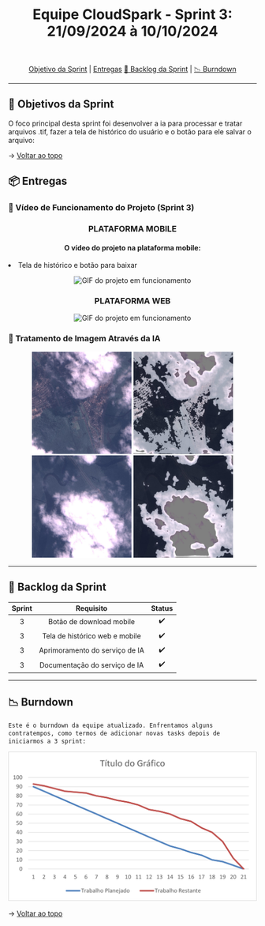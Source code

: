 <h1 align="center"> Equipe CloudSpark - Sprint 3: 21/09/2024 à 10/10/2024 </h1>

<br id="topo">
<p align="center">
    <a href="#objetivo">Objetivo da Sprint</a>  |  
    <a href="#entrega">Entregas</a>
    <a href="#backlog">📝 Backlog da Sprint</a>  |  
    <a href="#burndown">📉 Burndown</a>
</p>

---

<h2 id="objetivo">🎯 Objetivos da Sprint</h2>

O foco principal desta sprint foi desenvolver a ia para processar e tratar arquivos .tif, fazer a tela de histórico do usuário e o botão para ele salvar o arquivo:


→ [Voltar ao topo](#topo)

<span id="entrega">

<h2 id="entregas">📦 Entregas</h2>

### 🎥 Vídeo de Funcionamento do Projeto (Sprint 3)

<h3 align="center">PLATAFORMA MOBILE</h3>
<h4 align="center">O vídeo do projeto na plataforma mobile:</h4>
<li>Tela de histórico e botão para baixar</li> 
<p align="center">
  <img src="../assets/sprint3/sprint3_mobile.gif" width="20%" height="300px" alt="GIF do projeto em funcionamento">
</p>


<h3 align="center">PLATAFORMA WEB</h3>
<p align="center">
  <img src="../assets/sprint3/sprint3_web.gif" alt="GIF do projeto em funcionamento">
</p>



### 📸 Tratamento de Imagem Através da IA
<p align="center">
  <img src="../assets/sprint3/imagem.png" width="40%" height="10%" alt="Exemplo de identificação de nuvens">
  <img src="../assets/sprint3/imagemtratada.png" width="40%" height="10%"  alt="Exemplo de identificação de nuvens">
  <img src="../assets/sprint3/imagem1.png" width="40%" height="10%"  alt="Exemplo de identificação de nuvens">
  <img src="../assets/sprint3/imagemtratada1.png" width="40%" height="10%"  alt="Exemplo de identificação de nuvens">
</p>

---

<h2 id="backlog">📝 Backlog da Sprint</h2>
  
<div align="center">
  
| Sprint | Requisito | Status |
|:------:|:----------:|:------:|
| 3      | Botão de download mobile | ✔️ |
| 3     | Tela de histórico web e mobile | ✔️ |
| 3      | Aprimoramento do serviço de IA | ✔️ |
| 3      | Documentação do serviço de IA | ✔️ |

---

</div>
<h2 id="burndown">📉 Burndown</h2>

    Este é o burndown da equipe atualizado. Enfrentamos alguns contratempos, como termos de adicionar novas tasks depois de iniciarmos a 3 sprint:
<p align="center">
  <img src="../assets/sprint3/burndown.png" alt="Burndown gráfico da Sprint 3">
</p>

→ [Voltar ao topo](#topo)
